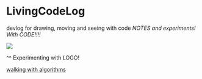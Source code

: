 # LivingCodeLog
devlog for drawing, 
moving and seeing with code
_NOTES and experiments! With CODE!!!!_

![]({{site.baseurl}}//Screen%20Shot%202021-02-04%20at%205.18.03%20PM.png)

^^ Experimenting with LOGO!

[walking with algorithms](2021-02-11-walking-with-algorithms.md)